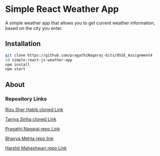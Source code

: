 # Simple React Weather App
A simple weather app that allows you to get current weather information, based on the city you enter.



## Installation
```sh
git clone https://github.com/pragathiNagaraj-bits/OSSE_Assignment4
cd simple-react-js-weather-app
npm install
npm start
```


## About
### Repository Links
[Rizu Sher Habib cloned Link](https://github.com/RizuHabib/OSSE_Assignment4.git)

[Taniya Sinha cloned Link](https://github.com/taniyabits/OSSE_Assignment4.git)

[Pragathi Nagaraj repo Link](https://github.com/pragathiNagaraj-bits/OSSE_Assignment4.git)

[Bhavya Mehta repo link](https://github.com/Bhavyamehta022/OSSE_Assignment4.git)

[Harshit Maheshwari repo Link](https://github.com/hmharshit/OSSE_Assignment4.git)

